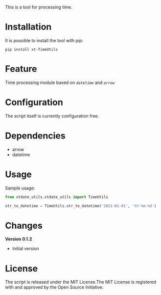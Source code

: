 
This is a tool for processing time.



# Installation

It is possible to install the tool with pip:

```
pip install xt-TimeUtils
```



# Feature

Time processing module based on *`datetime`* and *`arrow`*



# Configuration

The script itself is currently configuration free.



# Dependencies

- arrow
- datetime



# Usage

Sample usage:

```python
from xtdate_utils.xtdate_utils import TimeUtils

str_to_datetime = TimeUtils.str_to_datetime('2021-01-01', '%Y-%m-%d')
```



# Changes

**Version 0.1.2**

- Initial version



# License

The script is released under the MIT License.The MIT License is registered with and approved by the Open Source Initiative.

